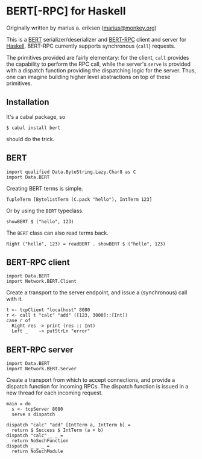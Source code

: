 BERT[-RPC] for Haskell
======================

Originally written by marius a. eriksen (marius@monkey.org)

This is a [BERT](http://bert-rpc.org/) serializer/deserializer and
[BERT-RPC](http://bert-rpc.org) client and server for
[Haskell](http://www.haskell.org/). BERT-RPC currently supports
synchronous (`call`) requests.

The primitives provided are fairly elementary: for the client, `call`
provides the capability to perform the RPC call, while the server's
`serve` is provided with a dispatch function providing the dispatching
logic for the server. Thus, one can imagine building higher level
abstractions on top of these primitives.

Installation
------------

It's a cabal package, so

    $ cabal install bert

should do the trick.

BERT
----

    import qualified Data.ByteString.Lazy.Char8 as C
    import Data.BERT

Creating BERT terms is simple.

    TupleTerm [BytelistTerm (C.pack "hello"), IntTerm 123]

Or by using the `BERT` typeclass.

    showBERT $ ("hello", 123)

The `BERT` class can also read terms back.

    Right ("hello", 123) = readBERT . showBERT $ ("hello", 123)

BERT-RPC client
---------------

    import Data.BERT
    import Network.BERT.Client

Create a transport to the server endpoint, and issue a (synchronous)
call with it.

    t <- tcpClient "localhost" 8080
    r <- call t "calc" "add" ([123, 3000]::[Int])
    case r of
      Right res -> print (res :: Int)
      Left _    -> putStrLn "error"
    
BERT-RPC server
---------------

    import Data.BERT
    import Network.BERT.Server

Create a transport from which to accept connections, and provide a
dispatch function for incoming RPCs. The dispatch function is issued
in a new thread for each incoming request.

    main = do
      s <- tcpServer 8080
      serve s dispatch

    dispatch "calc" "add" [IntTerm a, IntTerm b] = 
      return $ Success $ IntTerm (a + b)
    dispatch "calc" _ _ =
      return NoSuchFunction
    dispatch _ _ _ = 
      return NoSuchModule
